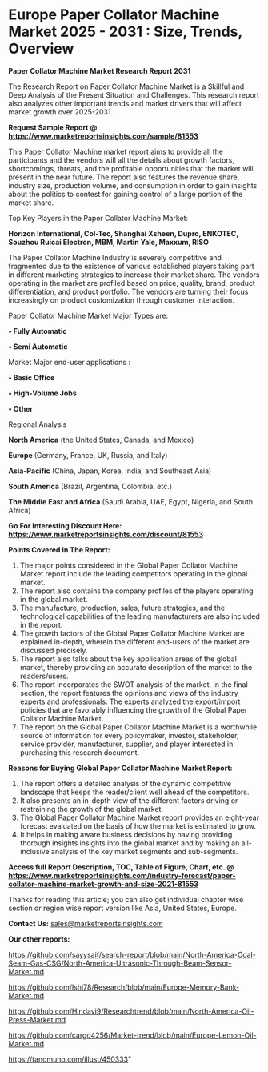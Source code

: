   # Europe Paper Collator Machine Market 2025 - 2031 : Size, Trends, Overview

<strong>Paper Collator Machine Market Research Report 2031</strong>

The Research Report on Paper Collator Machine Market is a Skillful and Deep Analysis of the Present Situation and Challenges. This research report also analyzes other important trends and market drivers that will affect market growth over 2025-2031.

<strong>Request Sample Report @ <a href=https://www.marketreportsinsights.com/sample/81553>https://www.marketreportsinsights.com/sample/81553</a></strong>

This Paper Collator Machine market report aims to provide all the participants and the vendors will all the details about growth factors, shortcomings, threats, and the profitable opportunities that the market will present in the near future. The report also features the revenue share, industry size, production volume, and consumption in order to gain insights about the politics to contest for gaining control of a large portion of the market share.

Top Key Players in the Paper Collator Machine Market:

<strong>Horizon International, Col-Tec, Shanghai Xsheen, Dupro, ENKOTEC, Souzhou Ruicai Electron, MBM, Martin Yale, Maxxum, RISO</strong>

The Paper Collator Machine Industry is severely competitive and fragmented due to the existence of various established players taking part in different marketing strategies to increase their market share. The vendors operating in the market are profiled based on price, quality, brand, product differentiation, and product portfolio. The vendors are turning their focus increasingly on product customization through customer interaction.

Paper Collator Machine Market Major Types are:

<strong>• Fully Automatic

• Semi Automatic</strong>

Market Major end-user applications :

<strong>• Basic Office

• High-Volume Jobs

• Other</strong>

Regional Analysis

</u><strong><b>North America</b></strong> (the United States, Canada, and Mexico)

<strong><b>Europe </b></strong>(Germany, France, UK, Russia, and Italy)

<strong><b>Asia-Pacific</b></strong> (China, Japan, Korea, India, and Southeast Asia)

<strong><b>South America</b></strong> (Brazil, Argentina, Colombia, etc.)

<strong><b>The Middle East and Africa</b></strong> (Saudi Arabia, UAE, Egypt, Nigeria, and South Africa)

<strong>Go For Interesting Discount Here: <a href=https://www.marketreportsinsights.com/discount/81553>https://www.marketreportsinsights.com/discount/81553</a></strong>

<strong>Points Covered in The Report:</strong>
<ol>
  <li>The major points considered in the Global Paper Collator Machine Market report include the leading competitors operating in the global market.</li>
  <li>The report also contains the company profiles of the players operating in the global market.</li>
  <li>The manufacture, production, sales, future strategies, and the technological capabilities of the leading manufacturers are also included in the report.</li>
  <li>The growth factors of the Global Paper Collator Machine Market are explained in-depth, wherein the different end-users of the market are discussed precisely.</li>
  <li>The report also talks about the key application areas of the global market, thereby providing an accurate description of the market to the readers/users.</li>
  <li>The report incorporates the SWOT analysis of the market. In the final section, the report features the opinions and views of the industry experts and professionals. The experts analyzed the export/import policies that are favorably influencing the growth of the Global Paper Collator Machine Market.</li>
  <li>The report on the Global Paper Collator Machine Market is a worthwhile source of information for every policymaker, investor, stakeholder, service provider, manufacturer, supplier, and player interested in purchasing this research document.</li>
</ol>
<strong>Reasons for Buying Global Paper Collator Machine Market Report:</strong>

<ol>
  <li>The report offers a detailed analysis of the dynamic competitive landscape that keeps the reader/client well ahead of the competitors.</li>
  <li>It also presents an in-depth view of the different factors driving or restraining the growth of the global market.</li>
  <li>The Global Paper Collator Machine Market report provides an eight-year forecast evaluated on the basis of how the market is estimated to grow.</li>
  <li>It helps in making aware business decisions by having providing thorough insights insights into the global market and by making an all-inclusive analysis of the key market segments and sub-segments.</li>
</ol>
<strong>Access full Report Description, TOC, Table of Figure, Chart, etc. @ <a href=https://www.marketreportsinsights.com/industry-forecast/paper-collator-machine-market-growth-and-size-2021-81553>https://www.marketreportsinsights.com/industry-forecast/paper-collator-machine-market-growth-and-size-2021-81553</a></strong>


Thanks for reading this article; you can also get individual chapter wise section or region wise report version like Asia, United States, Europe.

<strong>Contact Us:</strong>
sales@marketreportsinsights.com

<strong>Our other reports:</strong>

<a href=https://github.com/sayysaif/search-report/blob/main/North-America-Coal-Seam-Gas-CSG/North-America-Ultrasonic-Through-Beam-Sensor-Market.md>https://github.com/sayysaif/search-report/blob/main/North-America-Coal-Seam-Gas-CSG/North-America-Ultrasonic-Through-Beam-Sensor-Market.md</a>

<a href=https://github.com/Ishi78/Research/blob/main/Europe-Memory-Bank-Market.md>https://github.com/Ishi78/Research/blob/main/Europe-Memory-Bank-Market.md</a>

<a href=https://github.com/Hindavi9/Researchtrend/blob/main/North-America-Oil-Press-Market.md>https://github.com/Hindavi9/Researchtrend/blob/main/North-America-Oil-Press-Market.md</a>

<a href=https://github.com/cargo4256/Market-trend/blob/main/Europe-Lemon-Oil-Market.md>https://github.com/cargo4256/Market-trend/blob/main/Europe-Lemon-Oil-Market.md</a>

<a href=https://tanomuno.com/illust/450333>https://tanomuno.com/illust/450333</a>"
